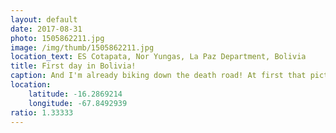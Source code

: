 ```yaml
---
layout: default
date: 2017-08-31
photo: 1505862211.jpg
image: /img/thumb/1505862211.jpg
location_text: ES Cotapata, Nor Yungas, La Paz Department, Bolivia
title: First day in Bolivia!
caption: And I'm already biking down the death road! At first that picture has been taken on the new road that has been recently built to cross the valley; why? Well because there was way too many deadly accident on the old road that the gouvernement decided to close it to the massive circulation.
location:
    latitude: -16.2869214
    longitude: -67.8492939
ratio: 1.33333
---
```

